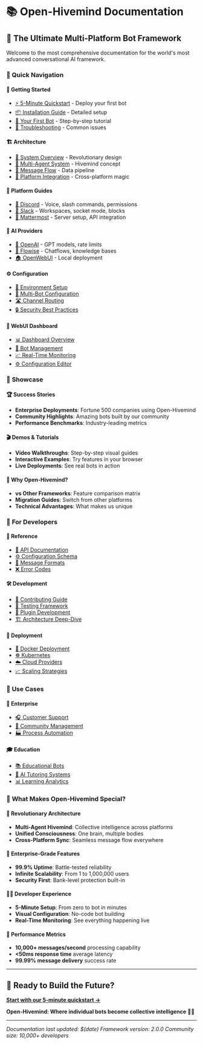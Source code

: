 # 📚 Open-Hivemind Documentation

## 🚀 The Ultimate Multi-Platform Bot Framework

Welcome to the most comprehensive documentation for the world's most advanced conversational AI framework.

### 🎯 Quick Navigation

#### 🚀 **Getting Started**
- [⚡ 5-Minute Quickstart](getting-started/quickstart.md) - Deploy your first bot
- [📦 Installation Guide](getting-started/installation.md) - Detailed setup
- [🤖 Your First Bot](getting-started/first-bot.md) - Step-by-step tutorial
- [🔧 Troubleshooting](getting-started/troubleshooting.md) - Common issues

#### 🏗️ **Architecture**
- [🧠 System Overview](architecture/overview.md) - Revolutionary design
- [🤖 Multi-Agent System](architecture/multi-agent.md) - Hivemind concept
- [📡 Message Flow](architecture/message-flow.md) - Data pipeline
- [🔌 Platform Integration](architecture/platform-integration.md) - Cross-platform magic

#### 🤖 **Platform Guides**
- [💬 Discord](platforms/discord/) - Voice, slash commands, permissions
- [💼 Slack](platforms/slack/) - Workspaces, socket mode, blocks
- [🏢 Mattermost](platforms/mattermost/) - Server setup, API integration

#### 🧠 **AI Providers**
- [🤖 OpenAI](llm-providers/openai/) - GPT models, rate limits
- [🌊 Flowise](llm-providers/flowise/) - Chatflows, knowledge bases
- [🏠 OpenWebUI](llm-providers/openwebui/) - Local deployment

#### ⚙️ **Configuration**
- [🔧 Environment Setup](configuration/environment-variables.md)
- [🤖 Multi-Bot Configuration](configuration/multi-bot-setup.md)
- [🛣️ Channel Routing](configuration/channel-routing.md)
- [🔒 Security Best Practices](configuration/security-best-practices.md)

#### 🎨 **WebUI Dashboard**
- [📊 Dashboard Overview](webui/dashboard-overview.md)
- [🤖 Bot Management](webui/bot-management.md)
- [📈 Real-Time Monitoring](webui/real-time-monitoring.md)
- [⚙️ Configuration Editor](webui/configuration-editor.md)

### 🎪 **Showcase**

#### 🏆 **Success Stories**
- **Enterprise Deployments**: Fortune 500 companies using Open-Hivemind
- **Community Highlights**: Amazing bots built by our community
- **Performance Benchmarks**: Industry-leading metrics

#### 🎬 **Demos & Tutorials**
- **Video Walkthroughs**: Step-by-step visual guides
- **Interactive Examples**: Try features in your browser
- **Live Deployments**: See real bots in action

#### 🏅 **Why Open-Hivemind?**
- **vs Other Frameworks**: Feature comparison matrix
- **Migration Guides**: Switch from other platforms
- **Technical Advantages**: What makes us unique

### 🔧 **For Developers**

#### 📖 **Reference**
- [🔌 API Documentation](reference/api-reference.md)
- [⚙️ Configuration Schema](reference/configuration-schema.md)
- [📝 Message Formats](reference/message-formats.md)
- [❌ Error Codes](reference/error-codes.md)

#### 🛠️ **Development**
- [🤝 Contributing Guide](development/contributing.md)
- [🧪 Testing Framework](development/testing-guide.md)
- [🔌 Plugin Development](development/plugin-development.md)
- [🏗️ Architecture Deep-Dive](development/architecture-deep-dive.md)

#### 🚀 **Deployment**
- [🐳 Docker Deployment](deployment/docker.md)
- [☸️ Kubernetes](deployment/kubernetes.md)
- [☁️ Cloud Providers](deployment/cloud-providers.md)
- [📈 Scaling Strategies](deployment/scaling-strategies.md)

### 🎯 **Use Cases**

#### 🏢 **Enterprise**
- [🎧 Customer Support](use-cases/customer-support.md)
- [👥 Community Management](use-cases/community-management.md)
- [🏭 Process Automation](use-cases/enterprise-automation.md)

#### 🎓 **Education**
- [📚 Educational Bots](use-cases/educational-bots.md)
- [🤖 AI Tutoring Systems](use-cases/ai-tutoring.md)
- [📊 Learning Analytics](use-cases/learning-analytics.md)

### 🌟 **What Makes Open-Hivemind Special?**

#### 🧠 **Revolutionary Architecture**
- **Multi-Agent Hivemind**: Collective intelligence across platforms
- **Unified Consciousness**: One brain, multiple bodies
- **Cross-Platform Sync**: Seamless message flow everywhere

#### 🚀 **Enterprise-Grade Features**
- **99.9% Uptime**: Battle-tested reliability
- **Infinite Scalability**: From 1 to 1,000,000 users
- **Security First**: Bank-level protection built-in

#### 👨‍💻 **Developer Experience**
- **5-Minute Setup**: From zero to bot in minutes
- **Visual Configuration**: No-code bot building
- **Real-Time Monitoring**: See everything happening live

#### 🎯 **Performance Metrics**
- **10,000+ messages/second** processing capability
- **<50ms response time** average latency
- **99.99% message delivery** success rate

---

## 🚀 Ready to Build the Future?

**[Start with our 5-minute quickstart →](getting-started/quickstart.md)**

**Open-Hivemind: Where individual bots become collective intelligence** 🧠✨

---

*Documentation last updated: $(date)*
*Framework version: 2.0.0*
*Community size: 10,000+ developers*